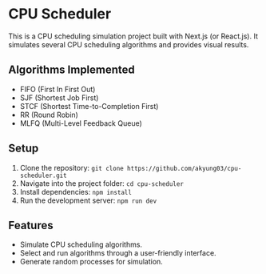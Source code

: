 # CPU Scheduler

This is a CPU scheduling simulation project built with Next.js (or React.js). It simulates several CPU scheduling algorithms and provides visual results.

## Algorithms Implemented
- FIFO (First In First Out)
- SJF (Shortest Job First)
- STCF (Shortest Time-to-Completion First)
- RR (Round Robin)
- MLFQ (Multi-Level Feedback Queue)

## Setup
1. Clone the repository: `git clone https://github.com/akyung03/cpu-scheduler.git`
2. Navigate into the project folder: `cd cpu-scheduler`
3. Install dependencies: `npm install`
4. Run the development server: `npm run dev`

## Features
- Simulate CPU scheduling algorithms.
- Select and run algorithms through a user-friendly interface.
- Generate random processes for simulation.
